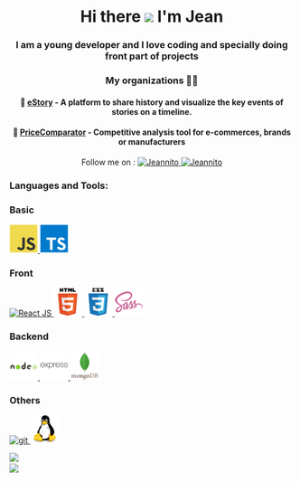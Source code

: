<h1 align="center">Hi there <img src="https://media.giphy.com/media/hvRJCLFzcasrR4ia7z/giphy.gif" width="15px"> I'm Jean
</h1>
<h3 align="center">I am a young developer and I love coding and specially doing front part of projects</h3>

<h3 align="center">My organizations 👨‍💻</h3>

<h4 align="center">📖 <a href="https://estory.io/" target="_blank"> eStory</a> - A platform to share history and visualize the key events of stories on a timeline.</h4>

<h4 align="center">🚀 <a href="https://pricecomparator.pro/" target="_blank"> PriceComparator</a> - Competitive analysis tool for e-commerces, brands or manufacturers</h4>

<p align="center">
    Follow me on : 
    <a href="https://twitter.com/JeannitoMtp" target="_blank">
        <img src="https://cdn.jsdelivr.net/gh/devicons/devicon/icons/twitter/twitter-original.svg" alt="Jeannito" height="20px" width="20px"/>
    </a>
    <a href="https://github.com/Jeannito" target="_blank">
        <img src="https://cdn.jsdelivr.net/gh/devicons/devicon/icons/github/github-original.svg" alt="Jeannito" height="20px" width="20px" />
    </a>
</p>

<h3 align="left">Languages and Tools:</h3>

<p align="left">

<h3 align="left">Basic</h3>

<a href="https://developer.mozilla.org/en-US/docs/Web/JavaScript" target="_blank">
    <img src="https://raw.githubusercontent.com/devicons/devicon/master/icons/javascript/javascript-original.svg" alt="javascript" width="50" height="50" />
</a>
<a href="https://www.typescriptlang.org/" target="_blank">
    <img src="https://raw.githubusercontent.com/devicons/devicon/master/icons/typescript/typescript-original.svg" alt="typescript" width="50" height="50" />
</a>

<h3 align="left">Front</h3>

<a href="https://fr.reactjs.org/" target="_blank">
    <img src="https://cdn.jsdelivr.net/gh/devicons/devicon/icons/react/react-original-wordmark.svg" alt="React JS" width="50" height="50" />
</a>
<a href="https://www.w3.org/html/" target="_blank">
    <img src="https://raw.githubusercontent.com/devicons/devicon/master/icons/html5/html5-original-wordmark.svg" alt="html5" width="50" height="50" />
</a>
<a href="https://www.w3schools.com/css/" target="_blank">
    <img src="https://raw.githubusercontent.com/devicons/devicon/master/icons/css3/css3-original-wordmark.svg" alt="css3" width="50" height="50" />
</a>
<a href="https://sass-lang.com" target="_blank">
    <img src="https://raw.githubusercontent.com/devicons/devicon/master/icons/sass/sass-original.svg" alt="sass" width="50" height="50" />
</a>

<h3 align="left">Backend</h3>

<a href="https://nodejs.org" target="_blank">
    <img src="https://raw.githubusercontent.com/devicons/devicon/master/icons/nodejs/nodejs-original-wordmark.svg" alt="nodejs" width="50" height="50" />
</a>
<a href="https://expressjs.com" target="_blank">
    <img src="https://raw.githubusercontent.com/devicons/devicon/master/icons/express/express-original-wordmark.svg" alt="express" width="50" height="50" />
</a>
<a href="https://www.mongodb.com/" target="_blank">
    <img src="https://raw.githubusercontent.com/devicons/devicon/master/icons/mongodb/mongodb-original-wordmark.svg" alt="mongodb" width="50" height="50" />
</a>

<h3 align="left">Others</h3>

<a href="https://git-scm.com/" target="_blank">
    <img src="https://www.vectorlogo.zone/logos/git-scm/git-scm-icon.svg" alt="git" width="50" height="50" />
</a>
<a href="https://www.linux.org/" target="_blank">
    <img src="https://raw.githubusercontent.com/devicons/devicon/master/icons/linux/linux-original.svg" alt="linux" width="50" height="50" />
</a>

</p>

<img src="https://github-readme-stats.vercel.app/api?username=Jeannito&show_icons=true&theme=react&count_private=true&hide=contribs,prs,stars" width="400">
</br>
<img src="https://github-readme-stats.vercel.app/api/top-langs/?username=Jeannito&show_icons=true&theme=react&count_private=true" width="400">
